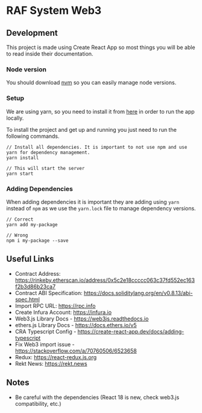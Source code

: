 # RAF System Web3

## Development

This project is made using Create React App so most things you will be able to read inside their documentation.

### Node version

You should download [nvm](https://github.com/nvm-sh/nvm) so you can easily manage node versions.

### Setup

We are using yarn, so you need to install it from [here](https://classic.yarnpkg.com/lang/en/docs/install) in order to run the app locally.

To install the project and get up and running you just need to run the following commands.

```
// Install all dependencies. It is important to not use npm and use yarn for dependency management.
yarn install

// This will start the server
yarn start
```

### Adding Dependencies

When adding dependencies it is important they are adding using `yarn` instead of `npm` as we use the `yarn.lock` file to manage dependency versions.

```
// Correct
yarn add my-package

// Wrong
npm i my-package --save
```

## Useful Links

- Contract Address: https://rinkeby.etherscan.io/address/0x5c2e18ccccc063c37fd552ec163f2b3d86b23ca7
- Contract ABI Specification: https://docs.soliditylang.org/en/v0.8.13/abi-spec.html
- Import RPC URL: https://rpc.info
- Create Infura Account: https://infura.io
- Web3.js Library Docs - https://web3js.readthedocs.io
- ethers.js Library Docs - https://docs.ethers.io/v5
- CRA Typescript Config - https://create-react-app.dev/docs/adding-typescript
- Fix Web3 import issue - https://stackoverflow.com/a/70760506/6523658
- Redux: https://react-redux.js.org
- Rekt News: https://rekt.news

## Notes

- Be careful with the dependencies (React 18 is new, check web3.js compatibility, etc.)
